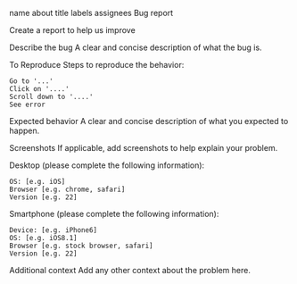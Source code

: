 name 	about 	title 	labels 	assignees
Bug report
	
Create a report to help us improve
	
	
	

Describe the bug A clear and concise description of what the bug is.

To Reproduce Steps to reproduce the behavior:

    Go to '...'
    Click on '....'
    Scroll down to '....'
    See error

Expected behavior A clear and concise description of what you expected to happen.

Screenshots If applicable, add screenshots to help explain your problem.

Desktop (please complete the following information):

    OS: [e.g. iOS]
    Browser [e.g. chrome, safari]
    Version [e.g. 22]

Smartphone (please complete the following information):

    Device: [e.g. iPhone6]
    OS: [e.g. iOS8.1]
    Browser [e.g. stock browser, safari]
    Version [e.g. 22]

Additional context Add any other context about the problem here.